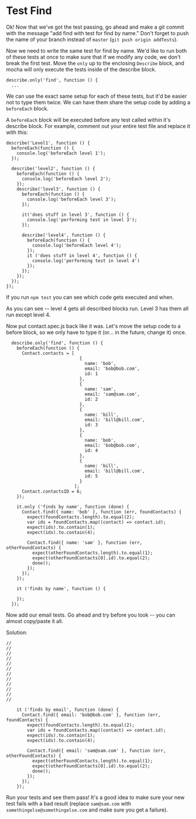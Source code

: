 # Test Find

Ok!  Now that we've got the test passing, go ahead and make a git commit with the message "add find with test for find by name."  Don't forget to push the name of your branch instead of `master` (`git push origin addTests`).

Now we need to write the same test for find by name.  We'd like to run both of these tests at once to make sure that if we modify any code, we don't break the first test.  Move the `only` up to the enclosing `Describe` block, and mocha will only execute the tests inside of the describe block.

```
describe.only('find', function () {
  ...
```

We can use the exact same setup for each of these tests, but it'd be easier not to type them twice.  We can have them share the setup code by adding a `beforeEach` block.

A `beforeEach` block will be executed before any test called within it's describe block.  For example, comment out your entire test file and replace it with this:

```
describe('Level1', function () {
  beforeEach(function () {
    console.log('beforeEach level 1');
  });

  describe('level2', function () {
    beforeEach(function () {
      console.log('beforeEach level 2');
    });
    describe('level3', function () {
      beforeEach(function () {
        console.log('beforeEach level 3');
      });

      it('does stuff in level 3', function () {
        console.log('performing test in level 3');
      });

      describe('level4', function () {
        beforeEach(function () {
          console.log('beforeEach level 4');
        });
        it ('does stuff in level 4', function () {
          console.log('performing test in level 4')
        });
      });
    });
  });
});
```
If you run `npm test` you can see which code gets executed and when.

As you can see -- level 4 gets all described blocks run.  Level 3 has them all run except level 4.

Now put contact.spec.js back like it was.  Let's move the setup code to a before block, so we only have to type it (or... in the future, change it) once.
```
  describe.only('find', function () {
    beforeEach(function () {
      Contact.contacts = [
                            {
                              name: 'bob',
                              email: 'bob@bob.com',
                              id: 1
                            },
                            {
                              name: 'sam',
                              email: 'sam@sam.com',
                              id: 2
                            },
                            {
                              name: 'bill',
                              email: 'bill@bill.com',
                              id: 3
                            },
                            {
                              name: 'bob',
                              email: 'bob@bob.com',
                              id: 4
                            },
                            {
                              name: 'bill',
                              email: 'bill@bill.com',
                              id: 5
                            }
                          ];
      Contact.contactsID = 6;
    });
    
    it.only ('finds by name', function (done) {
      Contact.find({ name: 'bob' }, function (err, foundContacts) {
        expect(foundContacts.length).to.equal(2);
        var ids = foundContacts.map((contact) => contact.id);
        expect(ids).to.contain(1);
        expect(ids).to.contain(4);

        Contact.find({ name: 'sam' }, function (err, otherFoundContacts) {
          expect(otherFoundContacts.length).to.equal(1);
          expect(otherFoundContacts[0].id).to.equal(2);
          done();
        });
      });
    });

    it ('finds by name', function () {

    });
  });
```
Now add our email tests.  Go ahead and try before you look -- you can almost copy/paste it all.

Solution:
```
//
//
//
//
//
//
//
//
//
//
//
//

    it ('finds by email', function (done) {
      Contact.find({ email: 'bob@bob.com' }, function (err, foundContacts) {
        expect(foundContacts.length).to.equal(2);
        var ids = foundContacts.map((contact) => contact.id);
        expect(ids).to.contain(1);
        expect(ids).to.contain(4);

        Contact.find({ email: 'sam@sam.com' }, function (err, otherFoundContacts) {
          expect(otherFoundContacts.length).to.equal(1);
          expect(otherFoundContacts[0].id).to.equal(2);
          done();
        });
      });
    });
```

Run your tests and see them pass!  It's a good idea to make sure your new test fails with a bad result (replace `sam@sam.com` with `somethingelse@somethingelse.com` and make sure you get a failure).
